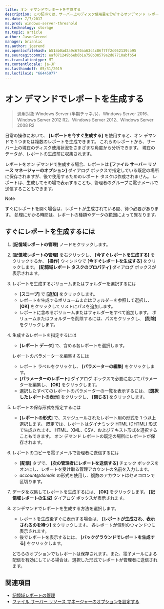 ```yaml
---
title: オン デマンドでレポートを生成する
description: この記事では、サーバー上のディスク使用量を分析するオンデマンド レポートを生成する方法を説明します。
ms.date: 7/7/2017
ms.prod: windows-server-threshold
ms.technology: storage
ms.topic: article
author: JasonGerend
manager: brianlic
ms.author: jgerend
ms.openlocfilehash: b51ab0ad2a9c670aa63c4c86f7ff2c052139cb95
ms.sourcegitcommit: eaf071249b6eb6b1a758b38579a2d87710abfb54
ms.translationtype: MT
ms.contentlocale: ja-JP
ms.lasthandoff: 05/31/2019
ms.locfileid: "66445977"
---
```

# <a name="generate-reports-on-demand"></a>オン デマンドでレポートを生成する

> 適用対象:Windows Server (半期チャネル)、Windows Server 2016、Windows Server 2012 R2、Windows Server 2012、Windows Server 2008 R2

日常の操作において、 **[レポートを今すぐ生成する]** を使用すると、オン デマンドで 1 つまたは複数のレポートを生成できます。 これらのレポートから、サーバー上の現在のディスク使用状況をさまざまな角度から分析できます。 現在のデータが、レポートの生成前に収集されます。

レポートをオン デマンドで生成する場合、レポートは **[ファイル サーバー リソース マネージャーのオプション]** ダイアログ ボックスで指定している既定の場所に保存されますが、後で使用するためのレポート タスクは作成されません。 レポートは、生成してその場で表示することも、管理者のグループに電子メールで送信することもできます。

> [!Note]
> すぐにレポートを開く場合は、レポートが生成されている間、待つ必要があります。 処理にかかる時間は、レポートの種類やデータの範囲によって異なります。

## <a name="to-generate-reports-immediately"></a>すぐにレポートを生成するには

1. **[記憶域レポートの管理]** ノードをクリックします。

2. **[記憶域レポートの管理]** を右クリックし、 **[今すぐレポートを生成する]** をクリックするか、 **[操作]** ウィンドウで **[今すぐレポートを生成する]** をクリックします。 **[記憶域レポート タスクのプロパティ]** ダイアログ ボックスが表示されます。

3. レポートを生成するボリュームまたはフォルダーを選択するには

   -   **[スコープ]** で **[追加]** をクリックします。
   -   レポートを生成するボリュームまたはフォルダーを参照して選択し、 **[OK]** をクリックしてリストにパスを追加します。
   -   レポートに含めるボリュームまたはフォルダーをすべて追加します。 ボリュームまたはフォルダーを削除するには、パスをクリックし、 **[削除]** をクリックします。

4. 生成するレポートを指定するには

    -   **[レポート データ]** で、含める各レポートを選択します。

   レポートのパラメーターを編集するには

   -   レポート ラベルをクリックし、 **[パラメーターの編集]** をクリックします。
   -   **[パラメーターのレポート]** ダイアログ ボックスで必要に応じてパラメーターを編集し、 **[OK]** をクリックします。
   -  選択したすべてのレポートのパラメーターの一覧を表示するには、 **[選択したレポートの表示]** をクリックし、 **[閉じる]** をクリックします。
 
5. レポートの保存形式を指定するには

   -  **[レポートの形式]** で、スケジュールされたレポート用の形式を 1 つ以上選択します。 既定では、レポートはダイナミック HTML (DHTML) 形式で生成されます。 HTML、XML、CSV、およびテキスト形式を選択することもできます。 オン デマンド レポートの既定の場所にレポートが保存されます。

6. レポートのコピーを電子メールで管理者に送信するには

   - **[配信]** タブで、 **[次の管理者にレポートを送信する]** チェック ボックスをオンにし、レポートを受け取る管理アカウントの名前を入力します。 
   - <em>account@domain</em>  の形式を使用し、複数のアカウントはセミコロンで区切ります。

7. データを収集してレポートを生成するには、 **[OK]** をクリックします。 **[記憶域レポートの生成]** ダイアログ ボックスが表示されます。

8. オンデマンドでレポートを生成する方法を選択します。

   -   レポートを生成後すぐに表示する場合は、 **[レポートが生成され、表示されるのを待つ]** をクリックします。 各レポートが個別のウィンドウに表示されます。
   -   後でレポートを表示するには、 **[バックグラウンドでレポートを生成する]** をクリックします。

   どちらのオプションでもレポートは保存されます。また、電子メールによる配信を有効にしている場合は、選択した形式でレポートが管理者に送信されます。

## <a name="see-also"></a>関連項目

-   [記憶域レポートの管理](storage-reports-management.md)
-   [ファイル サーバー リソース マネージャーのオプションを設定する](setting-file-server-resource-manager-options.md)

